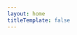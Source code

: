 ```yaml
---
layout: home
titleTemplate: false
---
```


<!-- <script setup lang="ts">
import HomePage from '@/theme/components/home/HomePage.vue'
</script>

<HomePage /> -->
